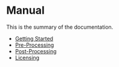 # Manual

This is the summary of the documentation.

* [Getting Started](intro/index.md)
* [Pre-Processing](pre/index.md)
* [Post-Processing](post/index.md)
* [Licensing](licensing/Licensing.md)
